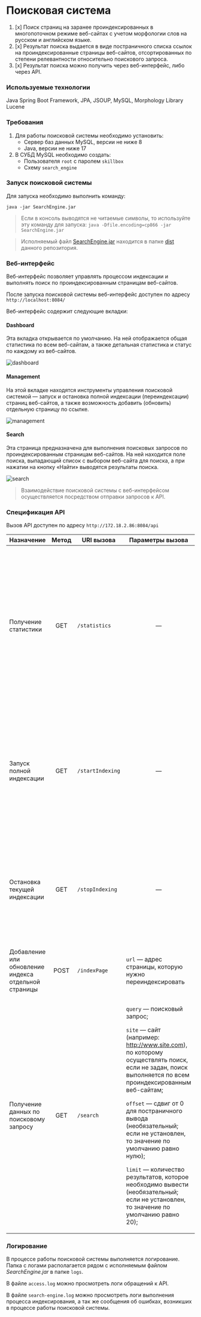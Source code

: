 
# Поисковая система
1. [x] Поиск страниц на заранее проиндексированных в многопоточном режиме веб-сайтах с учетом морфологии слов на русском и английском языке.
2. [x] Результат поиска выдается в виде постраничного списка ссылок на проиндексированные страницы веб-сайтов, отсортированных по степени релевантности относительно поискового запроса.
3. [x] Результат поиска можно получить через веб-интерфейс, либо через API.


### Используемые технологии
Java Spring Boot Framework, JPA, JSOUP, MySQL, Morphology Library Lucene


### Требования
1. Для работы поисковой системы необходимо установить:
   * Сервер баз данных MySQL, версии не ниже 8
   * Java, версии не ниже 17
2. В СУБД MySQL необходимо создать:
   * Пользователя `root` с паролем `skillbox`
   * Схему `search_engine`


### Запуск поисковой системы
Для запуска необходимо выполнить команду:

`java -jar SearchEngine.jar`

> Если в консоль выводятся не читаемые символы, то используйте эту команду для запуска: `java -Dfile.encoding=cp866 -jar SearchEngine.jar`

>  Исполняемый файл [SearchEngine.jar](https://github.com/Git-User-1981/diploma/raw/main/dist/SearchEngine.jar) находится в папке [dist](https://github.com/Git-User-1981/diploma/tree/main/dist) данного репозитория.


### Веб-интерфейс

Веб-интерфейс позволяет управлять процессом индексации и выполнять поиск по проиндексированным страницам веб-сайтов. 

После запуска поисковой системы веб-интерфейс доступен по адресу `http://localhost:8084/`

Веб-интерфейс содержит следующие вкладки:


#### Dashboard

Эта вкладка открывается по умолчанию. На ней
отображается общая статистика по всем веб-сайтам, а также детальная
статистика и статус по каждому из веб-сайтов.

![dashboard](https://user-images.githubusercontent.com/82952681/213454243-18fbe2be-a798-4da1-b6dd-e0453a5eb03d.png)




#### Management
На этой вкладке находятся инструменты управления
поисковой системой — запуск и остановка полной индексации
(переиндексации) страниц веб-сайтов, а также возможность добавить (обновить) отдельную
страницу по ссылке.

![management](https://user-images.githubusercontent.com/82952681/213413437-a6a833a0-3436-45d3-a135-0fb9e8d0c06c.png)



#### Search
Эта страница предназначена для выполнения поисковых запросов по проиндексированным страницам веб-сайтов.
На ней находится поле поиска, выпадающий список с выбором веб-сайта для поиска, а при нажатии на кнопку «Найти» выводятся
результаты поиска.

![search](https://user-images.githubusercontent.com/82952681/213415450-b7e89598-a483-4e12-9ae1-80c0f0074cae.png)



> Взаимодействие поисковой системы с веб-интерфейсом осуществляется посредством отправки запросов к API.




### Спецификация API

Вызов API доступен по адресу `http://172.18.2.86:8084/api`

<table>
<thead>
<tr>
<th>Назначение</th>
<th>Метод</th>
<th>URI вызова</th>
<th>Параметры вызова</th>
<th>Формат ответа в случае успеха</th>
<th>Формат ответа в случае ошибки</th>
<th>Описание</th>
</tr>
</thead>
<tbody>

<tr>
<td>Получение статистики</td>
<td align="center">GET</td>
<td>

`/statistics`
</td>
<td align="center">—</td>
<td>

```json
{
   "result": true,
   "statistics": {
      "total": {
         "sites": 12,
         "pages": 18322,
         "lemmas": 199768,
         "indexing": false
      },
      "detailed": [
         {
            "url": "https://skillbox.ru/",
            "name": "Skillbox",
            "status": "INDEXED",
            "statusTime": 1673562160790,
            "error": "Ключ не передается, если ошибок нет",
            "pages": 7919,
            "lemmas": 101556
         }
      ]
   }

}
```
</td>
<td>

```json
{
    "result": false,
    "error": "Сообщение об ошибке"
}
```
</td>
<td>Метод возвращает статистику и другую служебную информацию о состоянии поисковых индексов и самой поисковой системы</td>
</tr>

<tr>
<td>Запуск полной индексации</td>
<td align="center">GET</td>
<td>

`/startIndexing`
</td>
<td align="center">—</td>
<td>

```json
{
    "result": true
}
```
</td>
<td>

```json
{
    "result": false,
    "error": "Индексация уже запущена"
}
```
</td>
<td>Метод запускает полную индексацию всех веб-сайтов или полную переиндексацию, если они уже проиндексированы. Если в настоящий момент индексация или переиндексация уже запущена, метод возвращает соответствующее сообщение об ошибке.</td>
</tr>

<tr>
<td>Остановка текущей индексации</td>
<td align="center">GET</td>
<td>

`/stopIndexing`
</td>
<td align="center">—</td>
<td>

```json
{
   "result": true
}
```
</td>
<td>

```json
{
    "result": false,
    "error": "Индексация не запущена"
}
```
</td>
<td>Метод останавливает текущий процесс индексации (переиндексации). Если в настоящий момент индексация или переиндексация не происходит, метод возвращает соответствующее сообщение об ошибке.</td>
</tr>

<tr>
<td>Добавление или обновление индекса отдельной страницы</td>
<td align="center">POST</td>
<td>

`/indexPage`
</td>
<td>

`url` — адрес страницы, которую нужно переиндексировать
</td>
<td>

```json
{
   "result": true
}
```
</td>
<td>

```json
{
    "result": false,
    "error": "Страница не найдена"
}
```
</td>
<td>Метод добавляет в индекс или обновляет отдельную страницу, адрес которой передан в параметр.</td>
</tr>

<tr>
<td>Получение данных по поисковому запросу</td>
<td align="center">GET</td>
<td>

`/search`
</td>
<td>

`query` — поисковый запрос;

`site` — сайт (например: http://www.site.com), по которому осуществлять поиск, если не задан, поиск выполняется по всем проиндексированным веб-сайтам;

`offset` — сдвиг от 0 для постраничного вывода (необязательный; если не установлен, то значение по умолчанию равно нулю);

`limit` — количество результатов, которое необходимо вывести (необязательный; если не установлен, то значение по умолчанию равно 20);
</td>
<td>

```json
{
   "result": true,
   "count": 18,
   "data": [
      {
         "site": "https://www.site.com",
         "siteName": "Имя сайта",
         "uri": "/path/to/page/6784",
         "title": "Заголовок страницы, которую выводим",
         "snippet": "Фрагмент текста, в котором найдены совпадения",
         "relevance": 0.93362
      }
   ]
}
```
</td>
<td>

```json
{
    "result": false,
    "error": "Задан пустой запрос"
}
```
</td>
<td>Метод осуществляет поиск страниц по переданному поисковому запросу. Чтобы выводить результаты порционно, также можно задать параметры offset и limit.</td>
</tr>

</tbody>
</table>


### Логирование

В процессе работы поисковой системы выполняется логирование.
Папка с логами располагается рядом с исполняемым файлом *SearchEngine.jar* в папке `logs`.

В файле `access.log` можно просмотреть логи обращений к API.

В файле `search-engine.log` можно просмотреть логи выполнения процесса индексирования, а так же сообщения об ошибках, возникших в процессе работы поисковой системы.
